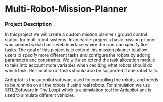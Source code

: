 # Multi-Robot-Mission-Planner

### Project Description
In this project we will create a custom mission planner / ground control station for multi robot systems. In an earlier project a basic mission planner was created which has a web interface where the user can specify line tasks. The goal of this project is to extend this mission planner to allow users to specify more different tasks and configure the robots by adding parameters and constraints. We will also extend the task allocation module to take into account more variables when deciding what robots should do which task. Reallocation of tasks should also be supported if one robot fails.

Ardupilot is the autopilot software used for controlling the robots, and needs to be running on all the robots if using real robots. For simulation we use SITL(Software In The Loop) which is a simulation tool for Ardupilot and is used to simulate different vehicles.

